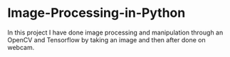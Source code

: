 # Image-Processing-in-Python

In this project I have done image processing and manipulation through an OpenCV and Tensorflow by taking an image and then after done on webcam.
